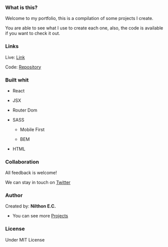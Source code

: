 ### What is this?

Welcome to my portfolio, this is a compilation of some projects I create.

You are able to see what I use to create each one, also, the code is available if you want to check it out.

### Links

Live: [Link](https://nilil.github.io/portfolio/ "Link")

Code: [Repository](https://github.com/Nilil/portfolio "Repository")

### Built whit

- React

- JSX

- Router Dom

- SASS

	- Mobile First

	- BEM

- HTML

### **Collaboration**

All feedback is welcome!

We can stay in touch on [Twitter](https://twitter.com/NilthonEC)

### **Author**

Created by: **Nilthon E.C.**

- You can see more [Projects](https://github.com/Nilil)

### **License**

Under MIT License

